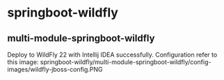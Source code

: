 # springboot-wildfly


## multi-module-springboot-wildfly
Deploy to WildFly 22 with Intellij IDEA successfully.
Configuration refer to this image:
springboot-wildfly/multi-module-springboot-wildfly/config-images/wildfly-jboss-config.PNG
